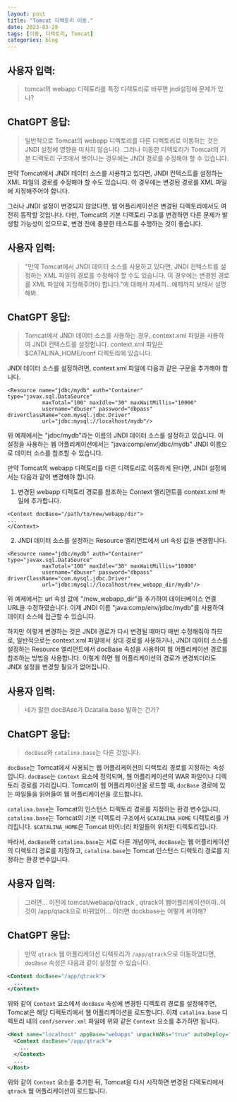 ```yaml
---
layout: post
title: "Tomcat 디렉토리 이동."
date: 2023-03-29
tags: [이동, 디렉토리, Tomcat]
categories: blog
---
```


## 사용자 입력:
> tomcat의 webapp 디렉토리를 특정 디렉토리로 바꾸면 jndi설정에 문제가 있나?

## ChatGPT 응답:
> 일반적으로 Tomcat의 webapp 디렉토리를 다른 디렉토리로 이동하는 것은 JNDI 설정에 영향을 미치지 않습니다. 그러나 이동한 디렉토리가 Tomcat의 기본 디렉토리 구조에서 벗어나는 경우에는 JNDI 경로를 수정해야 할 수 있습니다.

만약 Tomcat에서 JNDI 데이터 소스를 사용하고 있다면, JNDI 컨텍스트를 설정하는 XML 파일의 경로를 수정해야 할 수도 있습니다. 이 경우에는 변경된 경로를 XML 파일에 지정해주어야 합니다.

그러나 JNDI 설정이 변경되지 않았다면, 웹 어플리케이션은 변경된 디렉토리에서도 여전히 동작할 것입니다. 다만, Tomcat의 기본 디렉토리 구조를 변경하면 다른 문제가 발생할 가능성이 있으므로, 변경 전에 충분한 테스트를 수행하는 것이 좋습니다.

## 사용자 입력:
> "만약 Tomcat에서 JNDI 데이터 소스를 사용하고 있다면, JNDI 컨텍스트를 설정하는 XML 파일의 경로를 수정해야 할 수도 있습니다. 이 경우에는 변경된 경로를 XML 파일에 지정해주어야 합니다."에 대해서 자세히...예제까지 보태서 설명해봐.

## ChatGPT 응답:
> Tomcat에서 JNDI 데이터 소스를 사용하는 경우, context.xml 파일을 사용하여 JNDI 컨텍스트를 설정합니다. context.xml 파일은 $CATALINA_HOME/conf 디렉토리에 있습니다.

JNDI 데이터 소스를 설정하려면, context.xml 파일에 다음과 같은 구문을 추가해야 합니다.

```
<Resource name="jdbc/mydb" auth="Container" type="javax.sql.DataSource"
           maxTotal="100" maxIdle="30" maxWaitMillis="10000"
           username="dbuser" password="dbpass" driverClassName="com.mysql.jdbc.Driver"
           url="jdbc:mysql://localhost/mydb"/>
```

위 예제에서는 "jdbc/mydb"라는 이름의 JNDI 데이터 소스를 설정하고 있습니다. 이 설정을 사용하는 웹 어플리케이션에서는 "java:comp/env/jdbc/mydb" JNDI 이름으로 데이터 소스를 참조할 수 있습니다.

만약 Tomcat의 webapp 디렉토리를 다른 디렉토리로 이동하게 된다면, JNDI 설정에서는 다음과 같이 변경해야 합니다.

1. 변경된 webapp 디렉토리 경로를 참조하는 Context 엘리먼트를 context.xml 파일에 추가합니다.

```
<Context docBase="/path/to/new/webapp/dir">
...
</Context>
```

2. JNDI 데이터 소스를 설정하는 Resource 엘리먼트에서 url 속성 값을 변경합니다.

```
<Resource name="jdbc/mydb" auth="Container" type="javax.sql.DataSource"
           maxTotal="100" maxIdle="30" maxWaitMillis="10000"
           username="dbuser" password="dbpass" driverClassName="com.mysql.jdbc.Driver"
           url="jdbc:mysql://localhost/new_webapp_dir/mydb"/>
```

위 예제에서는 url 속성 값에 "/new_webapp_dir"을 추가하여 데이터베이스 연결 URL을 수정하였습니다. 이제 JNDI 이름 "java:comp/env/jdbc/mydb"를 사용하여 데이터 소스에 접근할 수 있습니다.

하지만 이렇게 변경하는 것은 JNDI 경로가 다시 변경될 때마다 매번 수정해줘야 하므로, 일반적으로는 context.xml 파일에서 상대 경로를 사용하거나, JNDI 데이터 소스를 설정하는 Resource 엘리먼트에서 docBase 속성을 사용하여 웹 어플리케이션 경로를 참조하는 방법을 사용합니다. 이렇게 하면 웹 어플리케이션의 경로가 변경되더라도 JNDI 설정을 변경할 필요가 없어집니다.

## 사용자 입력:
> 네가 말한 docBAse가 Dcatalia.base 발하는 건가?

## ChatGPT 응답:
> `docBase`와 `catalina.base`는 다른 것입니다. 

`docBase`는 Tomcat에서 사용되는 웹 어플리케이션의 디렉토리 경로를 지정하는 속성입니다. `docBase`는 `Context` 요소에 정의되며, 웹 어플리케이션의 WAR 파일이나 디렉토리 경로를 가리킵니다. Tomcat이 웹 어플리케이션을 로드할 때, `docBase` 경로에 있는 파일들을 읽어들여 웹 어플리케이션을 로드합니다.

`catalina.base`는 Tomcat의 인스턴스 디렉토리 경로를 지정하는 환경 변수입니다. `catalina.base`는 Tomcat의 기본 디렉토리 구조에서 `$CATALINA_HOME` 디렉토리를 가리킵니다. `$CATALINA_HOME`은 Tomcat 바이너리 파일들이 위치한 디렉토리입니다.

따라서, `docBase`와 `catalina.base`는 서로 다른 개념이며, `docBase`는 웹 어플리케이션의 디렉토리 경로를 지정하고, `catalina.base`는 Tomcat 인스턴스 디렉토리 경로를 지정하는 환경 변수입니다.

## 사용자 입력:
> 그러면... 이전에 tomcat/webapp/qtrack , qtrack이 웹어플리케이션이야..이것이  /app/qtack으로 바뀌었어... 이러면 dockbase는 어떻게 써야해?

## ChatGPT 응답:
> 만약 `qtrack` 웹 어플리케이션 디렉토리가 `/app/qtrack`으로 이동하였다면, `docBase` 속성은 다음과 같이 설정할 수 있습니다.

```xml
<Context docBase="/app/qtrack">
  ...
</Context>
```

위와 같이 `Context` 요소에서 `docBase` 속성에 변경된 디렉토리 경로를 설정해주면, Tomcat은 해당 디렉토리에서 웹 어플리케이션을 로드합니다. 이제 `catalina.base` 디렉토리 내의 `conf/server.xml` 파일에 위와 같은 `Context` 요소를 추가하면 됩니다.

```xml
<Host name="localhost" appBase="webapps" unpackWARs="true" autoDeploy="true">
  <Context docBase="/app/qtrack">
    ...
  </Context>
  ...
</Host>
```

위와 같이 `Context` 요소를 추가한 뒤, Tomcat을 다시 시작하면 변경된 디렉토리에서 `qtrack` 웹 어플리케이션이 로드됩니다.

